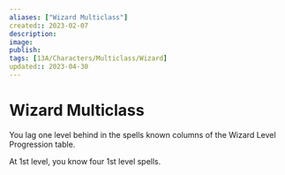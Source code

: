 ```yaml
---
aliases: ["Wizard Multiclass"]
created:: 2023-02-07
description: 
image: 
publish: 
tags: [13A/Characters/Multiclass/Wizard]
updated:: 2023-04-30
---
```

# Wizard Multiclass

You lag one level behind in the spells known columns of the Wizard Level Progression table.

At 1st level, you know four 1st level spells.
